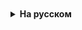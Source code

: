 <details style="padding-top: 18px">
  <summary style="cursor: pointer;"><b>На русском</b></summary>


# Теория

Вся теория в двух предыдыщух уроках. На этом занятии была только практика


</details>

